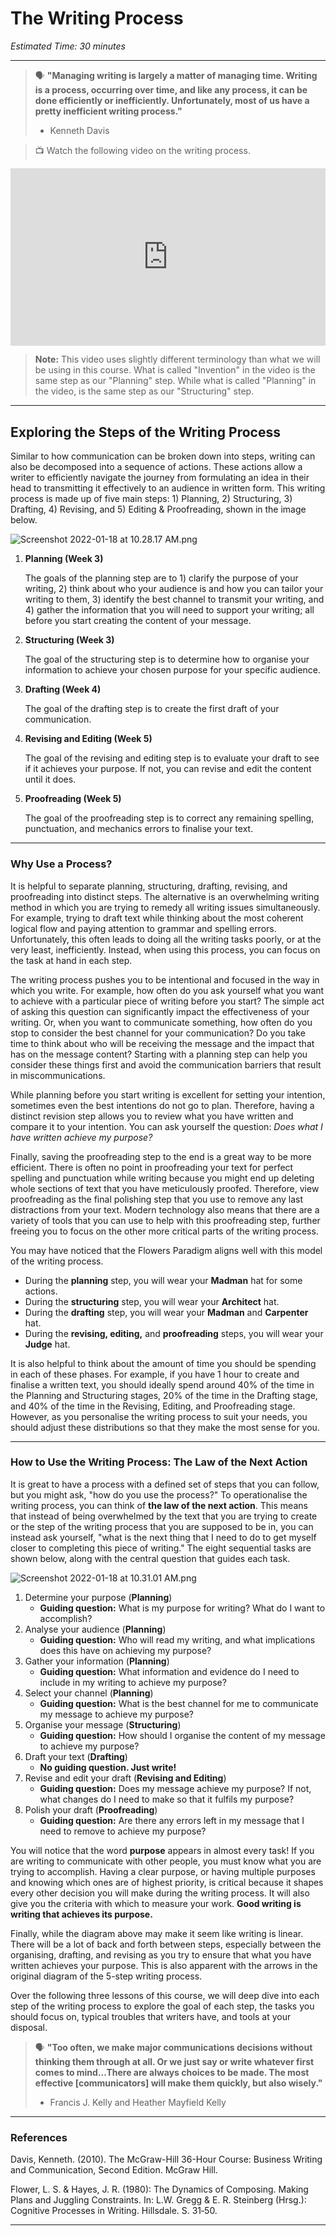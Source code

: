 # The Writing Process

*Estimated Time: 30 minutes*

---

> 🗣 **"Managing writing is largely a matter of managing time. Writing is a process, occurring over time, and like any process, it can be done efficiently or inefficiently. Unfortunately, most of us have a pretty inefficient writing process."**
>
> - Kenneth Davis


> 📺 Watch the following video on the writing process.

<div style="position: relative; padding-bottom: 56.25%; height: 0;"><iframe src="https://www.youtube.com/embed/wEe7WZnEj60" title="YouTube video player" frameborder="0" allow="accelerometer; autoplay; clipboard-write; encrypted-media; gyroscope; picture-in-picture" allowfullscreen style="position: absolute; top: 0; left: 0; width: 100%; height: 100%;"></iframe></div>

> **Note:** This video uses slightly different terminology than what we will be using in this course. What is called "Invention" in the video is the same step as our "Planning" step. While what is called "Planning" in the video, is the same step as our "Structuring" step.

---

## Exploring the Steps of the Writing Process

Similar to how communication can be broken down into steps, writing can also be decomposed into a sequence of actions. These actions allow a writer to efficiently navigate the journey from formulating an idea in their head to transmitting it effectively to an audience in written form. This writing process is made up of five main steps: 1) Planning, 2) Structuring, 3) Drafting, 4) Revising, and 5) Editing & Proofreading, shown in the image below.  

![Screenshot 2022-01-18 at 10.28.17 AM.png](/communicating-for-success/writing-well/the-writing-process/screenshot-2022-01-18-at-10.28.17-am.png)

1. **Planning (Week 3)**
    
    The goals of the planning step are to 1) clarify the purpose of your writing, 2) think about who your audience is and how you can tailor your writing to them, 3) identify the best channel to transmit your writing, and 4) gather the information that you will need to support your writing; all before you start creating the content of your message.
    
2. **Structuring (Week 3)**
    
    The goal of the structuring step is to determine how to organise your information to achieve your chosen purpose for your specific audience.
    
3. **Drafting (Week 4)**
    
    The goal of the drafting step is to create the first draft of your communication.
    
4. **Revising and Editing (Week 5)**
    
    The goal of the revising and editing step is to evaluate your draft to see if it achieves your purpose. If not, you can revise and edit the content until it does.
    
5. **Proofreading (Week 5)**
    
    The goal of the proofreading step is to correct any remaining spelling, punctuation, and mechanics errors to finalise your text.
    
---

### Why Use a Process?

It is helpful to separate planning, structuring, drafting, revising, and proofreading into distinct steps. The alternative is an overwhelming writing method in which you are trying to remedy all writing issues simultaneously. For example, trying to draft text while thinking about the most coherent logical flow and paying attention to grammar and spelling errors. Unfortunately, this often leads to doing all the writing tasks poorly, or at the very least, inefficiently. Instead, when using this process, you can focus on the task at hand in each step. 

The writing process pushes you to be intentional and focused in the way in which you write. For example, how often do you ask yourself what you want to achieve with a particular piece of writing before you start? The simple act of asking this question can significantly impact the effectiveness of your writing. Or, when you want to communicate something, how often do you stop to consider the best channel for your communication? Do you take time to think about who will be receiving the message and the impact that has on the message content? Starting with a planning step can help you consider these things first and avoid the communication barriers that result in miscommunications.

While planning before you start writing is excellent for setting your intention, sometimes even the best intentions do not go to plan. Therefore, having a distinct revision step allows you to review what you have written and compare it to your intention. You can ask yourself the question: *Does what I have written achieve my purpose?* 

Finally, saving the proofreading step to the end is a great way to be more efficient. There is often no point in proofreading your text for perfect spelling and punctuation while writing because you might end up deleting whole sections of text that you have meticulously proofed. Therefore, view proofreading as the final polishing step that you use to remove any last distractions from your text. Modern technology also means that there are a variety of tools that you can use to help with this proofreading step, further freeing you to focus on the other more critical parts of the writing process.

You may have noticed that the Flowers Paradigm aligns well with this model of the writing process.

- During the **planning** step, you will wear your **Madman** hat for some actions.
- During the **structuring** step, you will wear your **Architect** hat.
- During the **drafting** step, you will wear your **Madman** and **Carpenter** hat.
- During the **revising, editing,** and **proofreading** steps, you will wear your **Judge** hat.

It is also helpful to think about the amount of time you should be spending in each of these phases. For example, if you have 1 hour to create and finalise a written text, you should ideally spend around 40% of the time in the Planning and Structuring stages, 20% of the time in the Drafting stage, and 40% of the time in the Revising, Editing, and Proofreading stage. However, as you personalise the writing process to suit your needs, you should adjust these distributions so that they make the most sense for you.

---

### How to Use the Writing Process: The Law of the Next Action

It is great to have a process with a defined set of steps that you can follow, but you might ask, "how do you use the process?" To operationalise the writing process, you can think of **the law of the next action**. This means that instead of being overwhelmed by the text that you are trying to create or the step of the writing process that you are supposed to be in, you can instead ask yourself, "what is the next thing that I need to do to get myself closer to completing this piece of writing." The eight sequential tasks are shown below, along with the central question that guides each task.

![Screenshot 2022-01-18 at 10.31.01 AM.png](/communicating-for-success/writing-well/the-writing-process/screenshot-2022-01-18-at-10.31.01-am.png)

1. Determine your purpose (**Planning**)
   - **Guiding question:** What is my purpose for writing? What do I want to accomplish?
2. Analyse your audience (**Planning**)
   - **Guiding question:** Who will read my writing, and what implications does this have on achieving my purpose?
3. Gather your information (**Planning**)
   - **Guiding question:** What information and evidence do I need to include in my writing to achieve my purpose?
4. Select your channel (**Planning**)
   - **Guiding question:** What is the best channel for me to communicate my message to achieve my purpose?
5. Organise your message (**Structuring**)
   - **Guiding question:** How should I organise the content of my message to achieve my purpose?
6. Draft your text (**Drafting**)
   - **No guiding question. Just write!**
7. Revise and edit your draft (**Revising and Editing**)
   - **Guiding question:** Does my message achieve my purpose? If not, what changes do I need to make so that it fulfils my purpose?
8. Polish your draft (**Proofreading**)
   - **Guiding question:** Are there any errors left in my message that I need to remove to achieve my purpose?

You will notice that the word **purpose** appears in almost every task! If you are writing to communicate with other people, you must know what you are trying to accomplish. Having a clear purpose, or having multiple purposes and knowing which ones are of highest priority, is critical because it shapes every other decision you will make during the writing process. It will also give you the criteria with which to measure your work. **Good writing is writing that achieves its purpose.**

Finally, while the diagram above may make it seem like writing is linear. There will be a lot of back and forth between steps, especially between the organising, drafting, and revising as you try to ensure that what you have written achieves your purpose. This is also apparent with the arrows in the original diagram of the 5-step writing process.

Over the following three lessons of this course, we will deep dive into each step of the writing process to explore the goal of each step, the tasks you should focus on, typical troubles that writers have, and tools at your disposal.

> 🗣 **"Too often, we make major communications decisions without thinking them through at all. Or we just say or write whatever first comes to mind...There are always choices to be made. The most effective [communicators] will make them quickly, but also wisely."**
>
> - Francis J. Kelly and Heather Mayfield Kelly

---

### References

Davis, Kenneth. (2010). The McGraw-Hill 36-Hour Course: Business Writing and Communication, Second Edition. McGraw Hill.

Flower, L. S. & Hayes, J. R. (1980): The Dynamics of Composing. Making Plans and Juggling Constraints. In: L.W. Gregg & E. R. Steinberg (Hrsg.): Cognitive Processes in Writing. Hillsdale. S. 31‐50.

---
